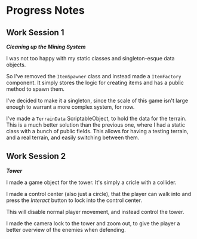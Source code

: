 # Progress Notes

## Work Session 1

**_Cleaning up the Mining System_**

I was not too happy with my static classes and singleton-esque data objects.

So I've removed the `ItemSpawner` class and instead made a `ItemFactory` component. It simply stores the logic for creating items and has a public method to spawn them.

I've decided to make it a singleton, since the scale of this game isn't large enough to warrant a more complex system, for now.

I've made a `TerrainData` ScriptableObject, to hold the data for the terrain. This is a much better solution than the previous one, where I had a static class with a bunch of public fields. This allows for having a testing terrain, and a real terrain, and easily switching between them.

## Work Session 2

**_Tower_**

I made a game object for the tower. It's simply a cricle with a collider.

I made a control center (also just a circle), that the player can walk into and press the _Interact_ button to lock into the control center.

This will disable normal player movement, and instead control the tower.

I made the camera lock to the tower and zoom out, to give the player a better overview of the enemies when defending.
